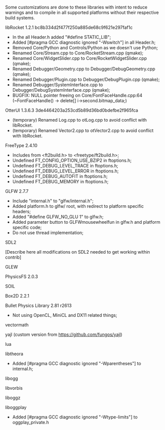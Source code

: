 Some customizations are done to these libraries with intent to reduce warnings and to compile in all supported platforms without their respective build systems.

libRocket 1.2.1 bc8b334d2f477f250a885de68c9f621e297faf1c

- In the all Header.h added "#define STATIC_LIB";
- Added [#pragma GCC diagnostic ignored "-Wswitch"] in all Header.h;
- Removed Core/Python and Controls/Python as we doesn't use Python;
- Renamed Core/Stream.cpp to Core/RocketStream.cpp (qmake);
- Renamed Core/WidgetSlider.cpp to Core/RocketWidgetSlider.cpp (qmake);
- Renamed Debugger/Geometry.cpp to Debugger/DebugGeometry.cpp (qmake);
- Renamed Debugger/Plugin.cpp to Debugger/DebugPlugin.cpp (qmake);
- Renamed Debugger/SystemInterface.cpp to Debugger/DebugSystemInterface.cpp (qmake);
- BUGFIX: NULL pointer freeing on Core/FontFaceHandle.cpp:64 (~FontFaceHandle() -> delete[] i->second.bitmap_data;)

OtterUI 1.3.6.3 3de4464203a253cd5b89d36bd0bdefbe2f965fca

- (temporary) Renamed Log.cpp to otLog.cpp to avoid conflict with libRocket.
- (temporary) Renamed Vector2.cpp to otVector2.cpp to avoid conflict with libRocket.

FreeType 2.4.10

- Includes from <ft2build.h> to <freetype/ft2build.h>;
- Undefined FT_CONFIG_OPTION_USE_BZIP2 in ftoptions.h;
- Undefined FT_DEBUG_LEVEL_TRACE in ftoptions.h;
- Undefined FT_DEBUG_LEVEL_ERROR in ftoptions.h;
- Undefined FT_DEBUG_AUTOFIT in ftoptions.h;
- Undefined FT_DEBUG_MEMORY in ftoptions.h;

GLFW 2.7.7

- Include "internal.h" to "glfw/internal.h";
- Added platform.h to glfw/ root, with redirect to platform specific headers;
- Added "#define GLFW_NO_GLU 1" to glfw.h;
- Added parameter button to GLFWmousewheelfun in glfw.h and platform specific code;
- Do not use thread implementation;

SDL2

[Describe here all modifications on SDL2 needed to get working within contrib]

GLEW

PhysicsFS 2.0.3

SOIL

Box2D 2.2.1

Bullet Physics Library 2.81 r2613

- Not using OpenCL, MiniCL and DX11 related things;

vectormath

yajl (custom version from https://github.com/fungos/yajl)

lua

libtheora

- Added [#pragma GCC diagnostic ignored "-Wparentheses"] to internal.h;

libogg

libvorbis

liboggz

liboggplay

- Added [#pragma GCC diagnostic ignored "-Wtype-limits"] to oggplay_private.h
